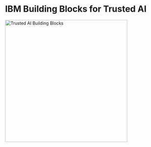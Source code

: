 # IBM Building Blocks for Trusted AI

<img src="images/images/BBs.png" alt="Trusted AI Building Blocks" width="400"/>




